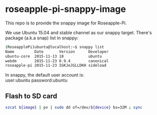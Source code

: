 # roseapple-pi-snappy-image
This repo is to provide the snappy image for Roseapple-Pi.

We use Ubuntu 15.04 and stable channel as our snappy target.
There's package (a.k.a snap) list in snappy:  
```bash
(RoseapplePi)ubuntu@localhost:~$ snappy list
Name         Date       Version      Developer 
ubuntu-core  2015-11-13 10           ubuntu    
webdm        2015-11-23 0.9.4        canonical 
roseapple-pi 2015-11-23 IGKJeJGLLDKH sideload  
```

In snappy, the default user account is:  
user:ubuntu
password:ubuntu

## Flash to SD card

```bash
xzcat ${image} | pv | sudo dd of=/dev/${device} bs=32M ; sync
```
